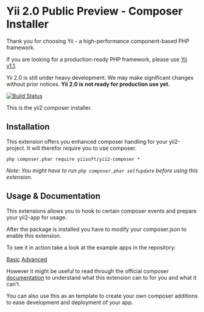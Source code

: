 Yii 2.0 Public Preview - Composer Installer
======================

Thank you for choosing Yii - a high-performance component-based PHP framework.

If you are looking for a production-ready PHP framework, please use
[Yii v1.1](https://github.com/yiisoft/yii).

Yii 2.0 is still under heavy development. We may make significant changes
without prior notices. **Yii 2.0 is not ready for production use yet.**

[![Build Status](https://secure.travis-ci.org/yiisoft/yii2.png)](http://travis-ci.org/yiisoft/yii2)

This is the yii2 composer installer.

Installation
----------------

This extension offers you enhanced composer handling for your yii2-project. It will therefor require you to use composer.

`
php composer.phar require yiisoft/yii2-composer *
`

*Note: You might have to run `php composer.phar selfupdate` before using this extension.*


Usage & Documentation
-----------
This extensions allows you to hook to certain composer events and prepare your yii2-app for usage.

After the package is installed you have to modify your composer.json to enable this extension.

To see it in action take a look at the example apps in the repository:

[Basic](https://github.com/suralc/yii2/blob/master/apps/basic/composer.json#L27)
[Advanced](https://github.com/suralc/yii2/blob/extensions-readme/apps/advanced/composer.json)

However it might be useful to read through the official composer [documentation](http://getcomposer.org/doc/articles/scripts.md) to understand what this extension can to for you and what it can't. 

You can also use this as an template to create your own composer additions to ease development and deployment of your app.




